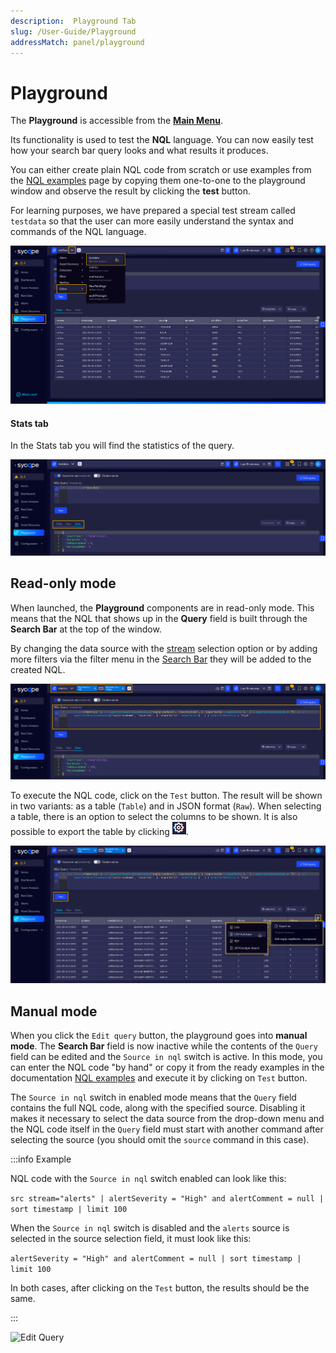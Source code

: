 ```yaml
---
description:  Playground Tab
slug: /User-Guide/Playground
addressMatch: panel/playground
---
```


# Playground

The **Playground** is accessible from the [**Main Menu**](/Introduction/User-Interface#menu).

Its functionality is used to test the **NQL** language. You can now easily test how your search bar query looks and what results it produces. 

You can either create plain NQL code from scratch or use examples from the [NQL examples](/NQL/NQL_examples) page by copying them one-to-one to the playground window and observe the result by clicking the **test** button.

For learning purposes, we have prepared a special test stream called `testdata` so that the user can more easily understand the syntax and commands of the NQL language.

![image-20230913152841383](assets_05-Playground/image-20230913152841383.png)


#### Stats tab

In the Stats tab you will find the statistics of the query.

![image-20230731105823000](assets_05-Playground/image-20230731105823000.png)


## Read-only mode

When launched, the **Playground** components are in read-only mode. This means that the NQL that shows up in the **Query** field is built through the **Search Bar** at the top of the window. 

By changing the data source with the [stream](/Introduction/Streams) selection option or by adding more filters via the filter menu in the [Search Bar](/User-Guide/Miscellaneous/User-Interface#search-bar) they will be added to the created NQL.

![menu master](assets_05-Playground/playground-searchbar.png)

To execute the NQL code, click on the `Test` button. The result will be shown in two variants: as a table (`Table`) and in JSON format (`Raw`). When selecting a table, there is an option to select the columns to be shown. It is also possible to export the table by clicking ![menu master](assets_05-Playground/playground-table-export.png). 

![test and export](assets_05-Playground/test-export.png)


## Manual mode

When you click the `Edit query` button, the playground goes into **manual mode**. The **Search Bar** field is now inactive while the contents of the `Query` field can be edited and the `Source in nql` switch is active.
In this mode, you can enter the NQL code "by hand" or copy it from the ready examples in the documentation [NQL examples](/NQL/NQL_examples) and execute it by clicking on `Test` button. 

The `Source in nql` switch in enabled mode means that the `Query` field contains the full NQL code, along with the specified source. Disabling it makes it necessary to select the data source from the drop-down menu and the NQL code itself in the `Query` field must start with another command after selecting the source (you should omit the `source` command in this case).

:::info Example

​NQL code with the `Source in nql` switch enabled can look like this:

```src stream="alerts" | alertSeverity = "High" and alertComment = null | sort timestamp | limit 100```

When the `Source in nql` switch is disabled and the `alerts` source is selected in the source selection field, it must look like this:

`alertSeverity = "High" and alertComment = null | sort timestamp | limit 100`

​In both cases, after clicking on the `Test` button, the results should be the same.

:::

![Edit Query](assets_05-Playground/edit-query.png)
